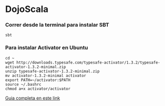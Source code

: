 # DojoScala


### Correr desde la terminal para instalar SBT

```
sbt
```


### Para instalar Activator en Ubuntu

```
cd ~
wget http://downloads.typesafe.com/typesafe-activator/1.3.2/typesafe-activator-1.3.2-minimal.zip
unzip typesafe-activator-1.3.2-minimal.zip
mv activator-1.3.2-minimal activator
export PATH=~/activator:$PATH
source ~/.bashrc
chmod a+x activator/activator
```

[Guia completa en este link](https://gist.github.com/patarkf/ab2c976b6f89edf90f63)